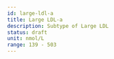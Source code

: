```yaml
---
id: large-ldl-a
title: Large LDL-a
description: Subtype of Large LDL
status: draft
unit: nmol/L
range: 139 - 503
---
```

